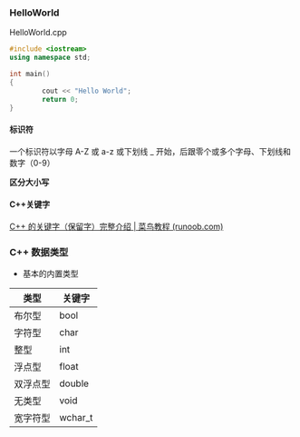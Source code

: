 ### HelloWorld

HelloWorld.cpp

```cpp
#include <iostream>
using namespace std;

int main()
{
        cout << "Hello World";
        return 0;
}
```

#### 标识符

一个标识符以字母 A-Z 或 a-z 或下划线 _ 开始，后跟零个或多个字母、下划线和数字（0-9）

**区分大小写**

#### C++关键字

[C++ 的关键字（保留字）完整介绍 | 菜鸟教程 (runoob.com)](https://www.runoob.com/w3cnote/cpp-keyword-intro.html)

### C++ 数据类型

- 基本的内置类型

| 类型   | 关键字     |
| ---- | ------- |
| 布尔型  | bool    |
| 字符型  | char    |
| 整型   | int     |
| 浮点型  | float   |
| 双浮点型 | double  |
| 无类型  | void    |
| 宽字符型 | wchar_t |
